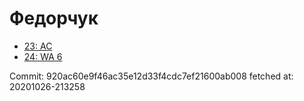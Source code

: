 # Федорчук
- [23: AC](23.md)
- [24: WA 6](24.md)

Commit: 920ac60e9f46ac35e12d33f4cdc7ef21600ab008
 fetched at: 20201026-213258
